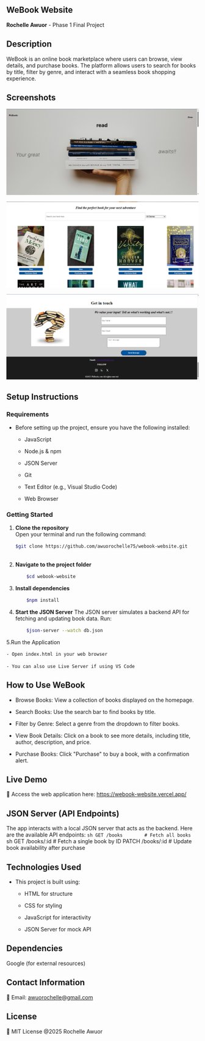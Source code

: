 ## WeBook Website
**Rochelle Awuor** -  Phase 1 Final Project 

## **Description**
WeBook is an online book marketplace where users can browse, view details, and purchase books. The platform allows users to search for books by title, filter by genre, and interact with a seamless book shopping experience.

## Screenshots 
![alt text](images/screen.png) 

![alt text](images/screen2.png) 

![alt text](images/screen3.png) 


## Setup Instructions 

### **Requirements**
- Before setting up the project, ensure you have the following installed:

    - JavaScript

    - Node.js & npm

    - JSON Server

    - Git

    - Text Editor (e.g., Visual Studio Code)

    - Web Browser

### Getting Started 
1. **Clone the repository**   
Open your terminal and run the following command:
    ```sh
    $git clone https://github.com/awuorochelle75/webook-website.git



2. **Navigate to the project folder**
    ```sh
        $cd webook-website

3. **Install dependencies**
    ```sh
        $npm install

4. **Start the JSON Server**
The JSON server simulates a backend API for fetching and updating book data. Run:
    ```sh
        $json-server --watch db.json

5.Run the Application

    - Open index.html in your web browser

    - You can also use Live Server if using VS Code

## **How to Use WeBook**
- Browse Books: View a collection of books displayed on the homepage.

- Search Books: Use the search bar to find books by title.

- Filter by Genre: Select a genre from the dropdown to filter books.

- View Book Details: Click on a book to see more details, including title, author, description, and price.

- Purchase Books: Click "Purchase" to buy a book, with a confirmation alert.


## Live Demo
🔗 Access the web application here:
https://webook-website.vercel.app/


## JSON Server (API Endpoints)
The app interacts with a local JSON server that acts as the backend. Here are the available API endpoints:
    ```sh
        GET /books        # Fetch all books
    ```sh
        GET /books/:id    # Fetch a single book by ID
        PATCH /books/:id  # Update book availability after purchase

## Technologies Used
- This project is built using:

    - HTML for structure

    - CSS for styling

    - JavaScript for interactivity

    - JSON Server for mock API

## Dependencies
Google (for external resources)

## Contact Information
📧 Email: awuorochelle@gmail.com

## License
📜 MIT License @2025 Rochelle Awuor

